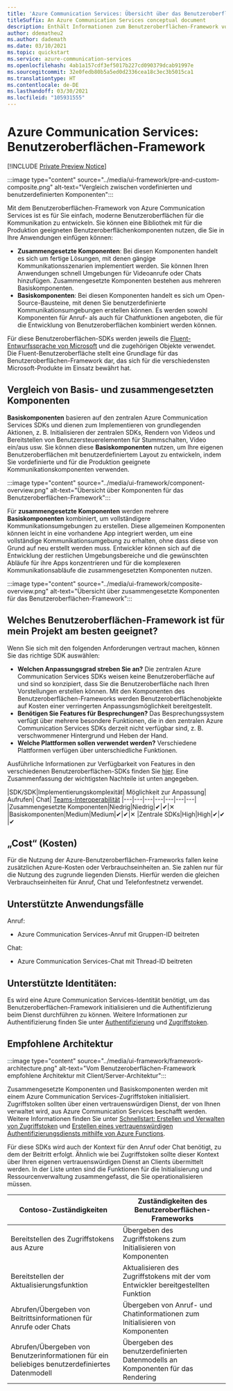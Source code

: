 ```yaml
---
title: 'Azure Communication Services: Übersicht über das Benutzeroberflächen-Framework'
titleSuffix: An Azure Communication Services conceptual document
description: Enthält Informationen zum Benutzeroberflächen-Framework von Azure Communication Services.
author: ddematheu2
ms.author: dademath
ms.date: 03/10/2021
ms.topic: quickstart
ms.service: azure-communication-services
ms.openlocfilehash: 4ab1a157cdf3ef5017b227cd090379dcab91997e
ms.sourcegitcommit: 32e0fedb80b5a5ed0d2336cea18c3ec3b5015ca1
ms.translationtype: HT
ms.contentlocale: de-DE
ms.lasthandoff: 03/30/2021
ms.locfileid: "105931555"
---
```

# <a name="azure-communication-services-ui-framework"></a>Azure Communication Services: Benutzeroberflächen-Framework

[!INCLUDE [Private Preview Notice](../../includes/private-preview-include.md)]

:::image type="content" source="../media/ui-framework/pre-and-custom-composite.png" alt-text="Vergleich zwischen vordefinierten und benutzerdefinierten Komponenten":::

Mit dem Benutzeroberflächen-Framework von Azure Communication Services ist es für Sie einfach, moderne Benutzeroberflächen für die Kommunikation zu entwickeln. Sie können eine Bibliothek mit für die Produktion geeigneten Benutzeroberflächenkomponenten nutzen, die Sie in Ihre Anwendungen einfügen können:

- **Zusammengesetzte Komponenten**: Bei diesen Komponenten handelt es sich um fertige Lösungen, mit denen gängige Kommunikationsszenarien implementiert werden. Sie können Ihren Anwendungen schnell Umgebungen für Videoanrufe oder Chats hinzufügen. Zusammengesetzte Komponenten bestehen aus mehreren Basiskomponenten.
- **Basiskomponenten**: Bei diesen Komponenten handelt es sich um Open-Source-Bausteine, mit denen Sie benutzerdefinierte Kommunikationsumgebungen erstellen können. Es werden sowohl Komponenten für Anruf- als auch für Chatfunktionen angeboten, die für die Entwicklung von Benutzeroberflächen kombiniert werden können. 

Für diese Benutzeroberflächen-SDKs werden jeweils die [Fluent-Entwurfssprache von Microsoft](https://developer.microsoft.com/fluentui/) und die zugehörigen Objekte verwendet. Die Fluent-Benutzeroberfläche stellt eine Grundlage für das Benutzeroberflächen-Framework dar, das sich für die verschiedensten Microsoft-Produkte im Einsatz bewährt hat.

## <a name="differentiating-components-and-composites"></a>**Vergleich von Basis- und zusammengesetzten Komponenten**

**Basiskomponenten** basieren auf den zentralen Azure Communication Services SDKs und dienen zum Implementieren von grundlegenden Aktionen, z. B. Initialisieren der zentralen SDKs, Rendern von Videos und Bereitstellen von Benutzersteuerelementen für Stummschalten, Video ein/aus usw. Sie können diese **Basiskomponenten** nutzen, um Ihre eigenen Benutzeroberflächen mit benutzerdefiniertem Layout zu entwickeln, indem Sie vordefinierte und für die Produktion geeignete Kommunikationskomponenten verwenden.

:::image type="content" source="../media/ui-framework/component-overview.png" alt-text="Übersicht über Komponenten für das Benutzeroberflächen-Framework":::

Für **zusammengesetzte Komponenten** werden mehrere **Basiskomponenten** kombiniert, um vollständigere Kommunikationsumgebungen zu erstellen. Diese allgemeinen Komponenten können leicht in eine vorhandene App integriert werden, um eine vollständige Kommunikationsumgebung zu erhalten, ohne dass diese von Grund auf neu erstellt werden muss. Entwickler können sich auf die Entwicklung der restlichen Umgebungsbereiche und die gewünschten Abläufe für ihre Apps konzentrieren und für die komplexeren Kommunikationsabläufe die zusammengesetzten Komponenten nutzen.

:::image type="content" source="../media/ui-framework/composite-overview.png" alt-text="Übersicht über zusammengesetzte Komponenten für das Benutzeroberflächen-Framework":::

## <a name="what-ui-framework-is-best-for-my-project"></a>Welches Benutzeroberflächen-Framework ist für mein Projekt am besten geeignet?

Wenn Sie sich mit den folgenden Anforderungen vertraut machen, können Sie das richtige SDK auswählen:

- **Welchen Anpassungsgrad streben Sie an?** Die zentralen Azure Communication Services SDKs weisen keine Benutzeroberfläche auf und sind so konzipiert, dass Sie die Benutzeroberfläche nach Ihren Vorstellungen erstellen können. Mit den Komponenten des Benutzeroberflächen-Frameworks werden Benutzeroberflächenobjekte auf Kosten einer verringerten Anpassungsmöglichkeit bereitgestellt.
- **Benötigen Sie Features für Besprechungen?** Das Besprechungssystem verfügt über mehrere besondere Funktionen, die in den zentralen Azure Communication Services SDKs derzeit nicht verfügbar sind, z. B. verschwommener Hintergrund und Heben der Hand.
- **Welche Plattformen sollen verwendet werden?** Verschiedene Plattformen verfügen über unterschiedliche Funktionen.

Ausführliche Informationen zur Verfügbarkeit von Features in den verschiedenen Benutzeroberflächen-SDKs finden Sie [hier](ui-sdk-features.md). Eine Zusammenfassung der wichtigsten Nachteile ist unten angegeben.

|SDK/SDK|Implementierungskomplexität|   Möglichkeit zur Anpassung|  Aufrufen| Chat| [Teams-Interoperabilität](./../teams-interop.md)
|---|---|---|---|---|---|---|
|Zusammengesetzte Komponenten|Niedrig|Niedrig|✔|✔|✕
|Basiskomponenten|Medium|Medium|✔|✔|✕
|Zentrale SDKs|High|High|✔|✔ |✔

## <a name="cost"></a>„Cost“ (Kosten)

Für die Nutzung der Azure-Benutzeroberflächen-Frameworks fallen keine zusätzlichen Azure-Kosten oder Verbrauchseinheiten an. Sie zahlen nur für die Nutzung des zugrunde liegenden Diensts. Hierfür werden die gleichen Verbrauchseinheiten für Anruf, Chat und Telefonfestnetz verwendet.

## <a name="supported-use-cases"></a>Unterstützte Anwendungsfälle

Anruf:

- Azure Communication Services-Anruf mit Gruppen-ID beitreten

Chat:

- Azure Communication Services-Chat mit Thread-ID beitreten

## <a name="supported-identities"></a>Unterstützte Identitäten:

Es wird eine Azure Communication Services-Identität benötigt, um das Benutzeroberflächen-Framework initialisieren und die Authentifizierung beim Dienst durchführen zu können. Weitere Informationen zur Authentifizierung finden Sie unter [Authentifizierung](../authentication.md) und [Zugriffstoken](../../quickstarts/access-tokens.md).


## <a name="recommended-architecture"></a>Empfohlene Architektur 

:::image type="content" source="../media/ui-framework/framework-architecture.png" alt-text="Vom Benutzeroberflächen-Framework empfohlene Architektur mit Client/Server-Architektur":::

Zusammengesetzte Komponenten und Basiskomponenten werden mit einem Azure Communication Services-Zugriffstoken initialisiert. Zugriffstoken sollten über einen vertrauenswürdigen Dienst, der von Ihnen verwaltet wird, aus Azure Communication Services beschafft werden. Weitere Informationen finden Sie unter [Schnellstart: Erstellen und Verwalten von Zugriffstoken](../../quickstarts/access-tokens.md) und [Erstellen eines vertrauenswürdigen Authentifizierungsdiensts mithilfe von Azure Functions](../../tutorials/trusted-service-tutorial.md).

Für diese SDKs wird auch der Kontext für den Anruf oder Chat benötigt, zu dem der Beitritt erfolgt. Ähnlich wie bei Zugriffstoken sollte dieser Kontext über Ihren eigenen vertrauenswürdigen Dienst an Clients übermittelt werden. In der Liste unten sind die Funktionen für die Initialisierung und Ressourcenverwaltung zusammengefasst, die Sie operationalisieren müssen.

| Contoso-Zuständigkeiten                                 | Zuständigkeiten des Benutzeroberflächen-Frameworks                         |
|----------------------------------------------------------|-----------------------------------------------------------------|
| Bereitstellen des Zugriffstokens aus Azure                    | Übergeben des Zugriffstokens zum Initialisieren von Komponenten        |
| Bereitstellen der Aktualisierungsfunktion                                 | Aktualisieren des Zugriffstokens mit der vom Entwickler bereitgestellten Funktion          |
| Abrufen/Übergeben von Beitrittsinformationen für Anrufe oder Chats          | Übergeben von Anruf- und Chatinformationen zum Initialisieren von Komponenten |
| Abrufen/Übergeben von Benutzerinformationen für ein beliebiges benutzerdefiniertes Datenmodell | Übergeben des benutzerdefinierten Datenmodells an Komponenten für das Rendering          |
